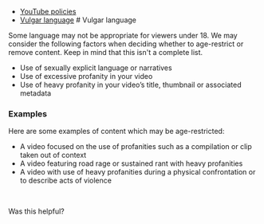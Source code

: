 * [YouTube policies](/youtube/topic/2803176?hl=en&ref_topic=6151248)
* [Vulgar language](/youtube/answer/10072685)
       # Vulgar language

Some language may not be appropriate for viewers under 18. We may consider the following factors when deciding whether to age-restrict or remove content. Keep in mind that this isn't a complete list.


* Use of sexually explicit language or narratives
* Use of excessive profanity in your video
* Use of heavy profanity in your video’s title, thumbnail or associated metadata


### Examples


Here are some examples of content which may be age-restricted:


* A video focused on the use of profanities such as a compilation or clip taken out of context
* A video featuring road rage or sustained rant with heavy profanities
* A video with use of heavy profanities during a physical confrontation or to describe acts of violence


 


   Was this helpful?